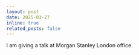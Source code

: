 ```yaml
---
layout: post
date: 2025-03-27
inline: true
related_posts: false
---
```


I am giving a talk at Morgan Stanley London office. 
